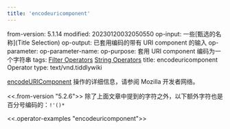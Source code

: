 ```yaml
---
title: 'encodeuricomponent'
---
```


from-version: 5.1.14
modified: 20230120032050550
op-input: 一些[甄选的名称](Title Selection)
op-output: 已套用编码的带有 URI component 的输入
op-parameter: 
op-parameter-name: 
op-purpose: 套用 URI component 编码为一个字符串
tags: [Filter Operators](#Filter%20Operators) [String Operators](#String%20Operators)
title: encodeuricomponent Operator
type: text/vnd.tiddlywiki

[encodeURIComponent](https://developer.mozilla.org/en-US/docs/Web/JavaScript/Reference/Global_Objects/encodeURIComponent) 操作的详细信息，请参阅 Mozilla 开发者网络。

<<.from-version "5.2.6">> 除了上面文章中提到的字符之外，以下额外字符也是百分号编码的：`!'()*`

<<.operator-examples "encodeuricomponent">>